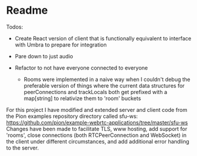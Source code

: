 # Readme

Todos:

- Create React version of client that is functionally equivalent to interface with Umbra to prepare for integration

- Pare down to just audio 

- Refactor to not have everyone connected to everyone
  - Rooms were implemented in a naive way when I couldn't debug the preferable version of things
    where the current data structures for peerConnections and trackLocals both get prefixed with a map[string] 
    to relativize them to 'room' buckets
    
For this project I have modified and extended server and client code from the Pion examples repository directory called sfu-ws: https://github.com/pion/example-webrtc-applications/tree/master/sfu-ws
Changes have been made to facilitate TLS, www hosting, add support for 'rooms', close connections (both RTCPeerConnection and WebSocket) in the client under different circumstances, and add additional error handling to the server.
